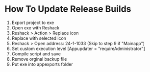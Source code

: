 ﻿# How To Update Release Builds
1. Export project to exe
2. Open exe with Reshack
3. Reshack > Action > Replace icon
4. Replace with selected icon
5. Reshack > Open address: 24-1-1033 (Skip to step 9 if "Mainapp")
6. Set custom execution level [Appupdater = "requireAdministrator"]
7. Compile script and save
8. Remove orginal backup file
9. Put exe into appexports folder
